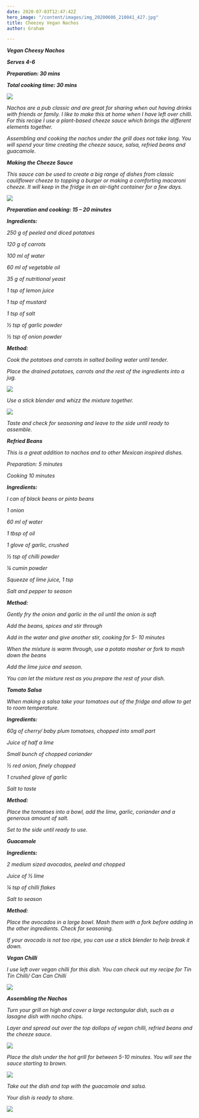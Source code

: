```yaml
---
date: 2020-07-03T12:47:42Z
hero_image: "/content/images/img_20200606_210041_427.jpg"
title: Cheezey Vegan Nachos
author: Graham

---
```

**_Vegan Cheesy Nachos_**

**_Serves 4-6_**

**_Preparation: 30 mins_**

**_Total cooking time: 30 mins_**

![](/content/images/img_20200606_210041_427.jpg)

_Nachos are a pub classic and are great for sharing when out having drinks with friends or family. I like to make this at home when I have left over chilli. For this recipe I use a plant-based cheeze sauce which brings the different elements together._

_Assembling and cooking the nachos under the grill does not take long. You will spend your time creating the cheeze sauce, salsa, refried beans and guacamole._

**_Making the Cheeze Sauce_**

_This sauce can be used to create a big range of dishes from classic cauliflower cheeze to topping a burger or making a comforting macaroni cheeze. It will keep in the fridge in an air-tight container for a few days._

![](/content/images/img_20200606_210041_436.jpg)

**_Preparation and cooking: 15 – 20 minutes_**

**_Ingredients:_**

_250 g of peeled and diced potatoes_

_120 g of carrots_

_100 ml of water_

_60 ml of vegetable oil_

_35 g of nutritional yeast_

_1 tsp of lemon juice_

_1 tsp of mustard_

_1 tsp of salt_

_½ tsp of garlic powder_

_½ tsp of onion powder_

**_Method:_**

_Cook the potatoes and carrots in salted boiling water until tender._

_Place the drained potatoes, carrots and the rest of the ingredients into a jug._

![](/content/images/img_20200606_210041_424.jpg)

_Use a stick blender and whizz the mixture together._

![](/content/images/img_20200606_210041_423.jpg)

_Taste and check for seasoning and leave to the side until ready to assemble._

**_Refried Beans_**

_This is a great addition to nachos and to other Mexican inspired dishes._

_Preparation: 5 minutes_

_Cooking 10 minutes_

**_Ingredients:_**

_I can of black beans or pinto beans_

_1 onion_

_60 ml of water_

_1 tbsp of oil_

_1 glove of garlic, crushed_

_½ tsp of chilli powder_

_¼ cumin powder_

_Squeeze of lime juice, 1 tsp_

_Salt and pepper to season_

**_Method:_**

_Gently fry the onion and garlic in the oil until the onion is soft_

_Add the beans, spices and stir through_

_Add in the water and give another stir, cooking for 5- 10 minutes_

_When the mixture is warm through, use a potato masher or fork to mash down the beans_

_Add the lime juice and season._

_You can let the mixture rest as you prepare the rest of your dish._

**_Tomato Salsa_**

_When making a salsa take your tomatoes out of the fridge and allow to get to room temperature._

**_Ingredients:_**

_60g of cherry/ baby plum tomatoes, chopped into small part_

_Juice of half a lime_

_Small bunch of chopped coriander_

_½ red onion, finely chopped_

_1 crushed glove of garlic_

_Salt to taste_

**_Method:_**

_Place the tomatoes into a bowl, add the lime, garlic, coriander and a generous amount of salt._

_Set to the side until ready to use._

**_Guacamole_**

**_Ingredients:_**

_2 medium sized avocados, peeled and chopped_

_Juice of ½ lime_

_¼ tsp of chilli flakes_

_Salt to season_

**_Method:_**

_Place the avocados in a large bowl. Mash them with a fork before adding in the other ingredients. Check for seasoning._

_If your avocado is not too ripe, you can use a stick blender to help break it down._

**_Vegan Chilli_**

_I use left over vegan chilli for this dish. You can check out my recipe for Tin Tin Chilli/ Can Can Chilli_

![](/content/images/img_20200604_193711.jpg)

**_Assembling the Nachos_**

_Turn your grill on high and cover a large rectangular dish, such as a lasagne dish with nacho chips._

_Layer and spread out over the top dollops of vegan chilli, refried beans and the cheeze sauce._

![](/content/images/img_20200606_204319.jpg)

_Place the dish under the hot grill for between 5-10 minutes. You will see the sauce starting to brown._

![](/content/images/img_20200606_204857.jpg)

_Take out the dish and top with the guacamole and salsa._

_Your dish is ready to share._

![](/content/images/img_20200606_210231.jpg)